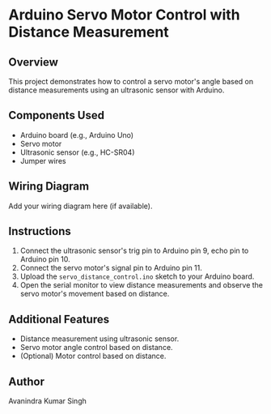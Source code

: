 # Arduino Servo Motor Control with Distance Measurement

## Overview
This project demonstrates how to control a servo motor's angle based on distance measurements using an ultrasonic sensor with Arduino.

## Components Used
- Arduino board (e.g., Arduino Uno)
- Servo motor
- Ultrasonic sensor (e.g., HC-SR04)
- Jumper wires

## Wiring Diagram
Add your wiring diagram here (if available).

## Instructions
1. Connect the ultrasonic sensor's trig pin to Arduino pin 9, echo pin to Arduino pin 10.
2. Connect the servo motor's signal pin to Arduino pin 11.
3. Upload the `servo_distance_control.ino` sketch to your Arduino board.
4. Open the serial monitor to view distance measurements and observe the servo motor's movement based on distance.

## Additional Features
- Distance measurement using ultrasonic sensor.
- Servo motor angle control based on distance.
- (Optional) Motor control based on distance.

## Author
Avanindra Kumar Singh
